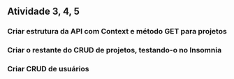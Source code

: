 ## Atividade 3, 4, 5
### Criar estrutura da API com Context e método GET para projetos
### Criar o restante do CRUD de projetos, testando-o no Insomnia
### Criar CRUD de usuários
